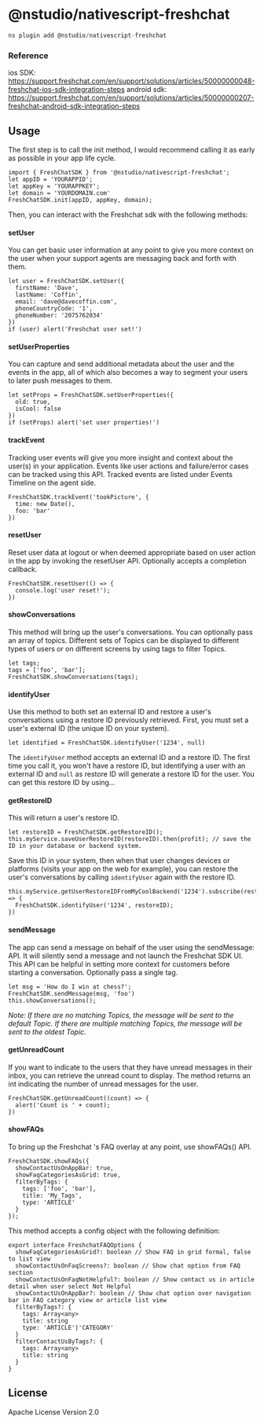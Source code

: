 # @nstudio/nativescript-freshchat

```javascript
ns plugin add @nstudio/nativescript-freshchat
```

### Reference
ios SDK: https://support.freshchat.com/en/support/solutions/articles/50000000048-freshchat-ios-sdk-integration-steps
android sdk: https://support.freshchat.com/en/support/solutions/articles/50000000207-freshchat-android-sdk-integration-steps

## Usage

The first step is to call the init method, I would recommend calling it as early as possible in your app life cycle. 

```
import { FreshChatSDK } from '@nstudio/nativescript-freshchat';
let appID = 'YOURAPPID';
let appKey = 'YOURAPPKEY';
let domain = 'YOURDOMAIN.com'
FreshChatSDK.init(appID, appKey, domain);
```

Then, you can interact with the Freshchat sdk with the following methods:

#### setUser
You can get basic user information at any point to give you more context on the user when your support agents are messaging back and forth with them. 
```
let user = FreshChatSDK.setUser({
  firstName: 'Dave',
  lastName: 'Coffin',
  email: 'dave@davecoffin.com',
  phoneCountryCode: '1',
  phoneNumber: '2075762034'
})
if (user) alert('Freshchat user set!')
```

#### setUserProperties
You can capture and send additional metadata about the user and the events in the app, all of which also becomes a way to segment your users to later push messages to them.
```
let setProps = FreshChatSDK.setUserProperties({
  old: true,
  isCool: false
})
if (setProps) alert('set user properties!')
```

#### trackEvent
Tracking user events will give you more insight and context about the user(s) in your application. Events like user actions and failure/error cases can be tracked using this API. Tracked events are listed under Events Timeline on the agent side.
```
FreshChatSDK.trackEvent('tookPicture', {
  time: new Date(),
  foo: 'bar'
})
```

#### resetUser
Reset user data at logout or when deemed appropriate based on user action in the app by invoking the resetUser API. Optionally accepts a completion callback.
```
FreshChatSDK.resetUser(() => {
  console.log('user reset!');
})
```

#### showConversations
This method will bring up the user's conversations. You can optionally pass an array of topics.
Different sets of Topics can be displayed to different types of users or on different screens by using tags to filter Topics. 
```
let tags;
tags = ['foo', 'bar'];
FreshChatSDK.showConversations(tags);
```

#### identifyUser
Use this method to both set an external ID and restore a user's conversations using a restore ID previously retrieved. First, you must set a user's external ID (the unique ID on your system).
```
let identified = FreshChatSDK.identifyUser('1234', null)
```
The `identifyUser` method accepts an external ID and a restore ID. The first time you call it, you won't have a restore ID, but identifying a user with an external ID and `null` as restore ID will generate a restore ID for the user. You can get this restore ID by using...

#### getRestoreID
This will return a user's restore ID. 

```
let restoreID = FreshChatSDK.getRestoreID();
this.myService.saveUserRestoreID(restoreID).then(profit); // save the ID in your database or backend system.
```

Save this ID in your system, then when that user changes devices or platforms (visits your app on the web for example), you can restore the user's conversations by calling `identifyUser` again with the restore ID.

```
this.myService.getUserRestoreIDFromMyCoolBackend('1234').subscribe(restoreID => {
  FreshChatSDK.identifyUser('1234', restoreID);
})
```

#### sendMessage
The app can send a message on behalf of the user using the sendMessage: API. It will silently send a message and not launch the Freshchat SDK UI. This API can be helpful in setting more context for customers before starting a conversation. Optionally pass a single tag.
```
let msg = 'How do I win at chess?';
FreshChatSDK.sendMessage(msg, 'foo')
this.showConversations();
```
<i>Note: If there are no matching Topics, the message will be sent to the default Topic. If there are multiple matching Topics, the message will be sent to the oldest Topic. </i>

#### getUnreadCount
If you want to indicate to the users that they have unread messages in their inbox, you can retrieve the unread count to display. The method returns an int indicating the number of unread messages for the user.

```
FreshChatSDK.getUnreadCount((count) => {
  alert('Count is ' + count);
})
```

#### showFAQs
To bring up the Freshchat 's FAQ overlay at any point, use showFAQs() API.

```
FreshChatSDK.showFAQs({
  showContactUsOnAppBar: true,
  showFaqCategoriesAsGrid: true,
  filterByTags: {
    tags: ['foo', 'bar'],
    title: 'My_Tags',
    type: 'ARTICLE'
  }
});
```

This method accepts a config object with the following definition: 
```
export interface FreshchatFAQOptions {
  showFaqCategoriesAsGrid?: boolean // Show FAQ in grid formal, false to list view
  showContactUsOnFaqScreens?: boolean // Show chat option from FAQ section
  showContactUsOnFaqNotHelpful?: boolean // Show contact us in article detail when user select Not Helpful
  showContactUsOnAppBar?: boolean // Show chat option over navigation bar in FAQ category view or article list view
  filterByTags?: {
    tags: Array<any>
    title: string
    type: 'ARTICLE'|'CATEGORY'
  }
  filterContactUsByTags?: {
    tags: Array<any>
    title: string
  }
}
```


## License

Apache License Version 2.0
